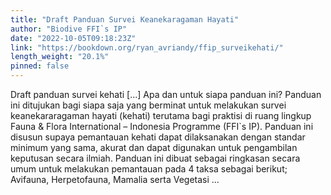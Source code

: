 ```yaml
---
title: "Draft Panduan Survei Keanekaragaman Hayati"
author: "Biodive FFI`s IP"
date: "2022-10-05T09:18:23Z"
link: "https://bookdown.org/ryan_avriandy/ffip_surveikehati/"
length_weight: "20.1%"
pinned: false
---
```


Draft panduan survei kehati [...] Apa dan untuk siapa panduan ini? Panduan ini ditujukan bagi siapa saja yang berminat untuk melakukan survei keanekararagaman hayati (kehati) terutama bagi praktisi di ruang lingkup Fauna & Flora International – Indonesia Programme (FFI`s IP). Panduan ini disusun supaya pemantauan kehati dapat dilaksanakan dengan standar minimum yang sama, akurat dan dapat digunakan untuk pengambilan keputusan secara ilmiah. Panduan ini dibuat sebagai ringkasan secara umum untuk melakukan pemantauan pada 4 taksa sebagai berikut; Avifauna, Herpetofauna, Mamalia serta Vegetasi ...
